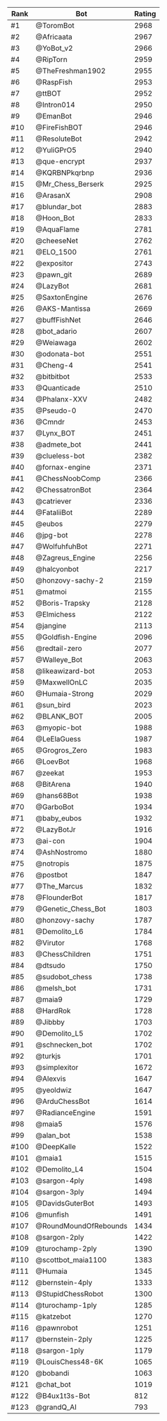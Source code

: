 Rank|Bot|Rating
---|---|---
#1|@ToromBot|2968
#2|@Africaata|2967
#3|@YoBot_v2|2966
#4|@RipTorn|2959
#5|@TheFreshman1902|2955
#6|@RaspFish|2953
#7|@ttBOT|2952
#8|@Intron014|2950
#9|@EmanBot|2946
#10|@FireFishBOT|2946
#11|@ResoluteBot|2942
#12|@YuliGPrO5|2940
#13|@que-encrypt|2937
#14|@KQRBNPkqrbnp|2936
#15|@Mr_Chess_Berserk|2925
#16|@ArasanX|2908
#17|@blundar_bot|2883
#18|@Hoon_Bot|2833
#19|@AquaFlame|2781
#20|@cheeseNet|2762
#21|@ELO_1500|2761
#22|@expositor|2743
#23|@pawn_git|2689
#24|@LazyBot|2681
#25|@SaxtonEngine|2676
#26|@AKS-Mantissa|2669
#27|@buffFishNet|2646
#28|@bot_adario|2607
#29|@Weiawaga|2602
#30|@odonata-bot|2551
#31|@Cheng-4|2541
#32|@bitbitbot|2533
#33|@Quanticade|2510
#34|@Phalanx-XXV|2482
#35|@Pseudo-0|2470
#36|@Cmndr|2453
#37|@Lynx_BOT|2451
#38|@admete_bot|2441
#39|@clueless-bot|2382
#40|@fornax-engine|2371
#41|@ChessNoobComp|2366
#42|@ChessatronBot|2364
#43|@catriever|2336
#44|@FataliiBot|2289
#45|@eubos|2279
#46|@jpg-bot|2278
#47|@WolfuhfuhBot|2271
#48|@Zagreus_Engine|2256
#49|@halcyonbot|2217
#50|@honzovy-sachy-2|2159
#51|@matmoi|2155
#52|@Boris-Trapsky|2128
#53|@Elmichess|2122
#54|@jangine|2113
#55|@Goldfish-Engine|2096
#56|@redtail-zero|2077
#57|@Walleye_Bot|2063
#58|@likeawizard-bot|2053
#59|@MaxwellOnLC|2035
#60|@Humaia-Strong|2029
#61|@sun_bird|2023
#62|@BLANK_BOT|2005
#63|@myopic-bot|1988
#64|@LeElaGuess|1987
#65|@Grogros_Zero|1983
#66|@LoevBot|1968
#67|@zeekat|1953
#68|@BitArena|1940
#69|@hans68Bot|1938
#70|@GarboBot|1934
#71|@baby_eubos|1932
#72|@LazyBotJr|1916
#73|@ai-con|1904
#74|@AshNostromo|1880
#75|@notropis|1875
#76|@postbot|1847
#77|@The_Marcus|1832
#78|@FlounderBot|1817
#79|@Genetic_Chess_Bot|1803
#80|@honzovy-sachy|1787
#81|@Demolito_L6|1784
#82|@Virutor|1768
#83|@ChessChildren|1751
#84|@dtsudo|1750
#85|@sudobot_chess|1738
#86|@melsh_bot|1731
#87|@maia9|1729
#88|@HardRok|1728
#89|@Jibbby|1703
#90|@Demolito_L5|1702
#91|@schnecken_bot|1702
#92|@turkjs|1701
#93|@simplexitor|1672
#94|@Alexvis|1647
#95|@yeoldwiz|1647
#96|@ArduChessBot|1614
#97|@RadianceEngine|1591
#98|@maia5|1576
#99|@alan_bot|1538
#100|@DeepKalle|1522
#101|@maia1|1515
#102|@Demolito_L4|1504
#103|@sargon-4ply|1498
#104|@sargon-3ply|1494
#105|@DavidsGuterBot|1493
#106|@munfish|1491
#107|@RoundMoundOfRebounds|1434
#108|@sargon-2ply|1422
#109|@turochamp-2ply|1390
#110|@scottbot_maia1100|1383
#111|@Humaia|1345
#112|@bernstein-4ply|1333
#113|@StupidChessRobot|1300
#114|@turochamp-1ply|1285
#115|@katzebot|1270
#116|@pawnrobot|1251
#117|@bernstein-2ply|1225
#118|@sargon-1ply|1179
#119|@LouisChess48-6K|1065
#120|@bobandi|1063
#121|@chat_bot|1019
#122|@B4ux1t3s-Bot|812
#123|@grandQ_AI|793
